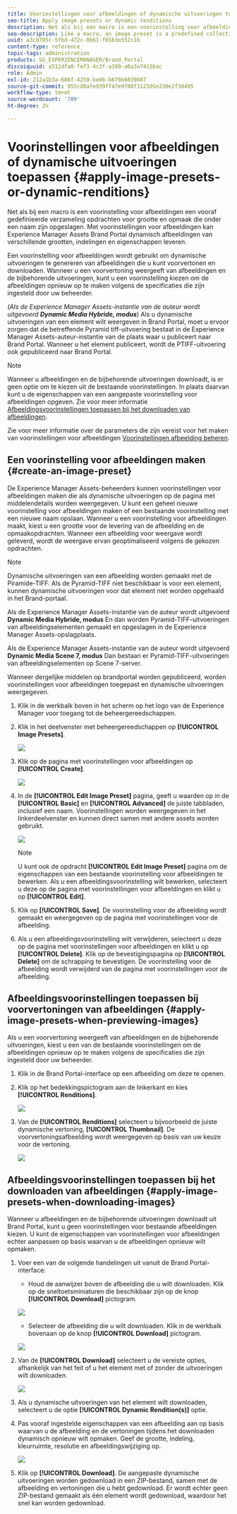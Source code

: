 ```yaml
---
title: Voorinstellingen voor afbeeldingen of dynamische uitvoeringen toepassen
seo-title: Apply image presets or dynamic renditions
description: Net als bij een macro is een voorinstelling voor afbeeldingen een vooraf gedefinieerde verzameling opdrachten voor grootte en opmaak die onder een naam zijn opgeslagen. Met voorinstellingen voor afbeeldingen kan Experience Manager Assets Brand Portal dynamisch afbeeldingen van verschillende grootten, indelingen en eigenschappen leveren.
seo-description: Like a macro, an image preset is a predefined collection of sizing and formatting commands saved under a name. Image presets enable Experience Manager Assets Brand Portal to dynamically deliver images of different sizes, formats, and properties.
uuid: a3c8705c-5fbd-472c-8b61-f65b3e552c1b
content-type: reference
topic-tags: administration
products: SG_EXPERIENCEMANAGER/Brand_Portal
discoiquuid: a512dfa0-fef3-4c3f-a389-a0a3a7415bac
role: Admin
exl-id: 212a1b3a-686f-4250-be06-b679b6039887
source-git-commit: 955cd8afe939ff47e9f08f312505e230e2f38495
workflow-type: tm+mt
source-wordcount: '789'
ht-degree: 2%

---
```


# Voorinstellingen voor afbeeldingen of dynamische uitvoeringen toepassen {#apply-image-presets-or-dynamic-renditions}

Net als bij een macro is een voorinstelling voor afbeeldingen een vooraf gedefinieerde verzameling opdrachten voor grootte en opmaak die onder een naam zijn opgeslagen. Met voorinstellingen voor afbeeldingen kan Experience Manager Assets Brand Portal dynamisch afbeeldingen van verschillende grootten, indelingen en eigenschappen leveren.

Een voorinstelling voor afbeeldingen wordt gebruikt om dynamische uitvoeringen te genereren van afbeeldingen die u kunt voorvertonen en downloaden. Wanneer u een voorvertoning weergeeft van afbeeldingen en de bijbehorende uitvoeringen, kunt u een voorinstelling kiezen om de afbeeldingen opnieuw op te maken volgens de specificaties die zijn ingesteld door uw beheerder.

(*Als de Experience Manager Assets-instantie van de auteur wordt uitgevoerd **Dynamic Media Hybride, modus***) Als u dynamische uitvoeringen van een element wilt weergeven in Brand Portal, moet u ervoor zorgen dat de betreffende Pyramid tiff-uitvoering bestaat in de Experience Manager Assets-auteur-instantie van de plaats waar u publiceert naar Brand Portal. Wanneer u het element publiceert, wordt de PTIFF-uitvoering ook gepubliceerd naar Brand Portal.

>[!NOTE]
>
>Wanneer u afbeeldingen en de bijbehorende uitvoeringen downloadt, is er geen optie om te kiezen uit de bestaande voorinstellingen. In plaats daarvan kunt u de eigenschappen van een aangepaste voorinstelling voor afbeeldingen opgeven. Zie voor meer informatie [Afbeeldingsvoorinstellingen toepassen bij het downloaden van afbeeldingen](../using/brand-portal-image-presets.md#main-pars-text-1403412644).


Zie voor meer informatie over de parameters die zijn vereist voor het maken van voorinstellingen voor afbeeldingen [Voorinstellingen afbeelding beheren](../using/brand-portal-image-presets.md).

## Een voorinstelling voor afbeeldingen maken {#create-an-image-preset}

De Experience Manager Assets-beheerders kunnen voorinstellingen voor afbeeldingen maken die als dynamische uitvoeringen op de pagina met middelendetails worden weergegeven. U kunt een geheel nieuwe voorinstelling voor afbeeldingen maken of een bestaande voorinstelling met een nieuwe naam opslaan. Wanneer u een voorinstelling voor afbeeldingen maakt, kiest u een grootte voor de levering van de afbeelding en de opmaakopdrachten. Wanneer een afbeelding voor weergave wordt geleverd, wordt de weergave ervan geoptimaliseerd volgens de gekozen opdrachten.

>[!NOTE]
>
>Dynamische uitvoeringen van een afbeelding worden gemaakt met de Piramide-TIFF. Als de Pyramid-TIFF niet beschikbaar is voor een element, kunnen dynamische uitvoeringen voor dat element niet worden opgehaald in het Brand-portaal.
>
>Als de Experience Manager Assets-instantie van de auteur wordt uitgevoerd **Dynamic Media Hybride, modus** En dan worden Pyramid-TIFF-uitvoeringen van afbeeldingselementen gemaakt en opgeslagen in de Experience Manager Assets-opslagplaats.
>
>Als de Experience Manager Assets-instantie van de auteur wordt uitgevoerd **Dynamic Media Scene 7, modus** Dan bestaan er Pyramid-TIFF-uitvoeringen van afbeeldingselementen op Scene 7-server.
>
>Wanneer dergelijke middelen op brandportal worden gepubliceerd, worden voorinstellingen voor afbeeldingen toegepast en dynamische uitvoeringen weergegeven.


1. Klik in de werkbalk boven in het scherm op het logo van de Experience Manager voor toegang tot de beheergereedschappen.

1. Klik in het deelvenster met beheergereedschappen op **[!UICONTROL Image Presets]**.

   ![](assets/admin-tools-panel-4.png)

1. Klik op de pagina met voorinstellingen voor afbeeldingen op **[!UICONTROL Create]**.

   ![](assets/image_preset_homepage.png)

1. In de **[!UICONTROL Edit Image Preset]** pagina, geeft u waarden op in de **[!UICONTROL Basic]** en **[!UICONTROL Advanced]** de juiste tabbladen, inclusief een naam. Voorinstellingen worden weergegeven in het linkerdeelvenster en kunnen direct samen met andere assets worden gebruikt.

   ![](assets/image_preset_create.png)

   >[!NOTE]
   >
   >U kunt ook de opdracht **[!UICONTROL Edit Image Preset]** pagina om de eigenschappen van een bestaande voorinstelling voor afbeeldingen te bewerken. Als u een afbeeldingsvoorinstelling wilt bewerken, selecteert u deze op de pagina met voorinstellingen voor afbeeldingen en klikt u op **[!UICONTROL Edit]**.

1. Klik op **[!UICONTROL Save]**. De voorinstelling voor de afbeelding wordt gemaakt en weergegeven op de pagina met voorinstellingen voor de afbeelding.
1. Als u een afbeeldingsvoorinstelling wilt verwijderen, selecteert u deze op de pagina met voorinstellingen voor afbeeldingen en klikt u op **[!UICONTROL Delete]**. Klik op de bevestigingspagina op **[!UICONTROL Delete]** om de schrapping te bevestigen. De voorinstelling voor de afbeelding wordt verwijderd van de pagina met voorinstellingen voor de afbeelding.

## Afbeeldingsvoorinstellingen toepassen bij voorvertoningen van afbeeldingen  {#apply-image-presets-when-previewing-images}

Als u een voorvertoning weergeeft van afbeeldingen en de bijbehorende uitvoeringen, kiest u een van de bestaande voorinstellingen om de afbeeldingen opnieuw op te maken volgens de specificaties die zijn ingesteld door uw beheerder.

1. Klik in de Brand Portal-interface op een afbeelding om deze te openen.
1. Klik op het bedekkingspictogram aan de linkerkant en kies **[!UICONTROL Renditions]**.

   ![](assets/image-preset-previewrenditions.png)

1. Van de **[!UICONTROL Renditions]** selecteert u bijvoorbeeld de juiste dynamische vertoning, **[!UICONTROL Thumbnail]**. De voorvertoningsafbeelding wordt weergegeven op basis van uw keuze voor de vertoning.

   ![](assets/image-preset-previewrenditionthumbnail.png)

## Afbeeldingsvoorinstellingen toepassen bij het downloaden van afbeeldingen {#apply-image-presets-when-downloading-images}

Wanneer u afbeeldingen en de bijbehorende uitvoeringen downloadt uit Brand Portal, kunt u geen voorinstellingen voor bestaande afbeeldingen kiezen. U kunt de eigenschappen van voorinstellingen voor afbeeldingen echter aanpassen op basis waarvan u de afbeeldingen opnieuw wilt opmaken.

1. Voer een van de volgende handelingen uit vanuit de Brand Portal-interface:

   * Houd de aanwijzer boven de afbeelding die u wilt downloaden. Klik op de sneltoetsminiaturen die beschikbaar zijn op de knop **[!UICONTROL Download]** pictogram.

   ![](assets/downloadsingleasset.png)

   * Selecteer de afbeelding die u wilt downloaden. Klik in de werkbalk bovenaan op de knop **[!UICONTROL Download]** pictogram.

   ![](assets/downloadassets.png)

1. Van de **[!UICONTROL Download]** selecteert u de vereiste opties, afhankelijk van het feit of u het element met of zonder de uitvoeringen wilt downloaden.

   ![](assets/donload-assets-dialog.png)

1. Als u dynamische uitvoeringen van het element wilt downloaden, selecteert u de optie **[!UICONTROL Dynamic Rendition(s)]** optie.
1. Pas vooraf ingestelde eigenschappen van een afbeelding aan op basis waarvan u de afbeelding en de vertoningen tijdens het downloaden dynamisch opnieuw wilt opmaken. Geef de grootte, indeling, kleurruimte, resolutie en afbeeldingswijziging op.

   ![](assets/dynamicrenditions.png)

1. Klik op **[!UICONTROL Download]**. De aangepaste dynamische uitvoeringen worden gedownload in een ZIP-bestand, samen met de afbeelding en vertoningen die u hebt gedownload. Er wordt echter geen ZIP-bestand gemaakt als één element wordt gedownload, waardoor het snel kan worden gedownload.
